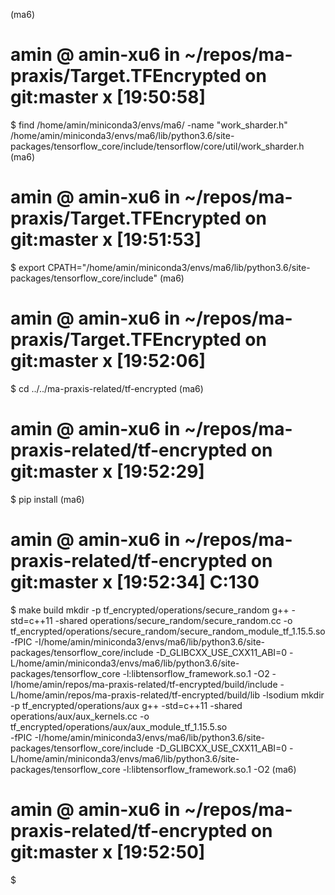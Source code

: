 (ma6) 
# amin @ amin-xu6 in ~/repos/ma-praxis/Target.TFEncrypted on git:master x [19:50:58] 
$ find /home/amin/miniconda3/envs/ma6/ -name "work_sharder.h" 
/home/amin/miniconda3/envs/ma6/lib/python3.6/site-packages/tensorflow_core/include/tensorflow/core/util/work_sharder.h
(ma6) 
# amin @ amin-xu6 in ~/repos/ma-praxis/Target.TFEncrypted on git:master x [19:51:53] 
$ export CPATH="/home/amin/miniconda3/envs/ma6/lib/python3.6/site-packages/tensorflow_core/include" 
(ma6) 
# amin @ amin-xu6 in ~/repos/ma-praxis/Target.TFEncrypted on git:master x [19:52:06] 
$ cd ../../ma-praxis-related/tf-encrypted 
(ma6) 
# amin @ amin-xu6 in ~/repos/ma-praxis-related/tf-encrypted on git:master x [19:52:29] 
$ pip install
(ma6) 
# amin @ amin-xu6 in ~/repos/ma-praxis-related/tf-encrypted on git:master x [19:52:34] C:130
$ make build
mkdir -p tf_encrypted/operations/secure_random
g++ -std=c++11 -shared operations/secure_random/secure_random.cc -o tf_encrypted/operations/secure_random/secure_random_module_tf_1.15.5.so \
        -fPIC -I/home/amin/miniconda3/envs/ma6/lib/python3.6/site-packages/tensorflow_core/include -D_GLIBCXX_USE_CXX11_ABI=0 -L/home/amin/miniconda3/envs/ma6/lib/python3.6/site-packages/tensorflow_core -l:libtensorflow_framework.so.1 -O2 -I/home/amin/repos/ma-praxis-related/tf-encrypted/build/include -L/home/amin/repos/ma-praxis-related/tf-encrypted/build/lib -lsodium
mkdir -p tf_encrypted/operations/aux
g++ -std=c++11 -shared operations/aux/aux_kernels.cc -o tf_encrypted/operations/aux/aux_module_tf_1.15.5.so \
        -fPIC  -I/home/amin/miniconda3/envs/ma6/lib/python3.6/site-packages/tensorflow_core/include -D_GLIBCXX_USE_CXX11_ABI=0 -L/home/amin/miniconda3/envs/ma6/lib/python3.6/site-packages/tensorflow_core -l:libtensorflow_framework.so.1 -O2
(ma6) 
# amin @ amin-xu6 in ~/repos/ma-praxis-related/tf-encrypted on git:master x [19:52:50] 
$ 

